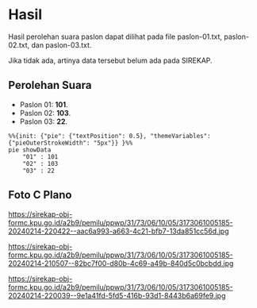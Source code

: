 # Hasil

Hasil perolehan suara paslon dapat dilihat pada file paslon-01.txt, paslon-02.txt, dan paslon-03.txt.

Jika tidak ada, artinya data tersebut belum ada pada SIREKAP.

## Perolehan Suara

 * Paslon 01: **101**.
 * Paslon 02: **103**.
 * Paslon 03: **22**.

```mermaid
%%{init: {"pie": {"textPosition": 0.5}, "themeVariables": {"pieOuterStrokeWidth": "5px"}} }%%
pie showData
    "01" : 101
    "02" : 103
    "03" : 22
```
## Foto C Plano

https://sirekap-obj-formc.kpu.go.id/a2b9/pemilu/ppwp/31/73/06/10/05/3173061005185-20240214-220422--aac6a993-a663-4c21-bfb7-13da851cc56d.jpg

https://sirekap-obj-formc.kpu.go.id/a2b9/pemilu/ppwp/31/73/06/10/05/3173061005185-20240214-210507--82bc7f00-d80b-4c69-a49b-840d5c0bcbdd.jpg

https://sirekap-obj-formc.kpu.go.id/a2b9/pemilu/ppwp/31/73/06/10/05/3173061005185-20240214-220039--9e1a41fd-5fd5-416b-93d1-8443b6a69fe9.jpg
